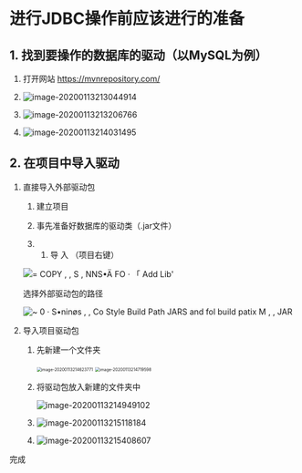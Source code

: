 

# 进行JDBC操作前应该进行的准备

## 1. 找到要操作的数据库的驱动（以MySQL为例）

1. 打开网站 https://mvnrepository.com/ 
2. ![image-20200113213044914](C:\Users\Administrator\AppData\Roaming\Typora\typora-user-images\image-20200113213044914.png)

3. ![image-20200113213206766](C:\Users\Administrator\AppData\Roaming\Typora\typora-user-images\image-20200113213206766.png)

4. ![image-20200113214031495](C:\Users\Administrator\AppData\Roaming\Typora\typora-user-images\image-20200113214031495.png)

## 2. 在项目中导入驱动

1. 直接导入外部驱动包

   1. 建立项目

   2. 事先准备好数据库的驱动类（.jar文件）

   3. 1. 导 入 （项目右键）

   ![= COPY  , , S , NNS•Ä FO · 「  Add Lib' ](file:///C:/Users/ADMINI~1/AppData/Local/Temp/msohtmlclip1/01/clip_image001.png)

    选择外部驱动包的路径

   ![~ 0 · S•ninøs  , , Co Style  Build Path  JARS and fol  build patix  M , , JAR ](file:///C:/Users/ADMINI~1/AppData/Local/Temp/msohtmlclip1/01/clip_image002.png)

2. 导入项目驱动包

   1. 先新建一个文件夹

      <img src="C:\Users\Administrator\AppData\Roaming\Typora\typora-user-images\image-20200113214623771.png" alt="image-20200113214623771" style="zoom:50%;" />

      <img src="C:\Users\Administrator\AppData\Roaming\Typora\typora-user-images\image-20200113214719598.png" alt="image-20200113214719598" style="zoom: 50%;" />

   2. 将驱动包放入新建的文件夹中

      ![image-20200113214949102](C:\Users\Administrator\AppData\Roaming\Typora\typora-user-images\image-20200113214949102.png)

   3. <img src="C:\Users\Administrator\AppData\Roaming\Typora\typora-user-images\image-20200113215118184.png" alt="image-20200113215118184"  />

   4. ![image-20200113215408607](C:\Users\Administrator\AppData\Roaming\Typora\typora-user-images\image-20200113215408607.png)

完成